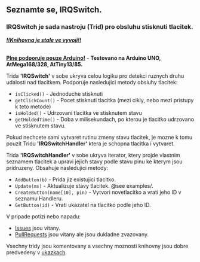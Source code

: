 ## Seznamte se, IRQSwitch.

### IRQSwitch je sada nastroju (Trid) pro obsluhu stisknuti tlacitek.

<b><i><u>!!Knihovna je stale ve vyvoji!!</u></i></b><br><br>

<b><u>Plne podporuje pouze Arduino!</u></b> - <b>Testovano na Arduino UNO, AtMega168/328, AtTiny13/85.</b>

Trida **'IRQSwitch'** v sobe ukryva celou logiku pro detekci ruznych druhu udalosti nad tlacitkem. Podporuje nasledujici metody obsluhy tlacitek: 
- `isClicked()`		- Jednoduche stisknuti
- `getClickCount()`	- Pocet stisknuti tlacitka (mezi cikly, nebo mezi pristupy k teto metode)
- `isHolded()`			- Udrzovani tlacitka ve stisknutem stavu
- `getHoldedTime()`	- Doba v milisekundach, po kterou je tlacitko udrzovano ve stisknutem stavu.

Pokud nechcete sami vytvaret rutinu zmeny stavu tlacitek, je mozne k tomu pouzit Tridu **'IRQSwitchHandler'** ktera je schopna tlacitka i vytvaret.

Trida **'IRQSwitchHandler'** v sobe ukryva iterator, ktery projde vlastnim seznamem tlacitek a upravi jejich stavy podle stavu pinu ke kterym jsou pridruzeny. Obsahuje nasledujici metody:

- `AddButton(b)`					- Prida jiz existujici tlacitko.
- `Update(ms)`						- Aktualizuje stavy tlacitek. @see examples/.
- `CreateButton(name[10], pin)`	- Vytvori novetlacitko a vrati jeho ID v seznamu Handleru.
- `GetButton(id)`					- Vrati ukazatel na tlacitko podle jeho ID.

V pripade potizi nebo napadu:
- [Issues](http://github.com/colesnicov/IRQSwitch/issues/) jsou vitany.
- [PullRequests](http://github.com/colesnicov/IRQSwitch/pulls/) jsou vitany ale jsou dukladne zvazovany.

Vsechny tridy jsou komentovany a vsechny moznosti knihovny jsou dobre predvedeny v [ukazkach](http://github.com/colesnicov/IRQSwitch/examples/).



